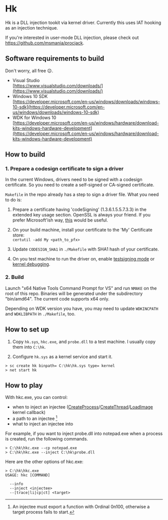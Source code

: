 # Hk

Hk is a DLL injection tookit via kernel driver.  Currently this uses IAT hooking as an injection technique.

If you're interested in user-mode DLL injection, please check out https://github.com/msmania/procjack.

## Software requirements to build

Don't worry, all free :wink:.

- Visual Studio<br />[https://www.visualstudio.com/downloads/](https://www.visualstudio.com/downloads/)
- Windows 10 SDK<br />[https://developer.microsoft.com/en-us/windows/downloads/windows-10-sdk](https://developer.microsoft.com/en-us/windows/downloads/windows-10-sdk)
- WDK for Windows 10<br />[https://developer.microsoft.com/en-us/windows/hardware/download-kits-windows-hardware-development](https://developer.microsoft.com/en-us/windows/hardware/download-kits-windows-hardware-development)

## How to build

### 1. Prepare a codesign certificate to sign a driver

In the current Windows, drivers need to be signed with a codesign certificate.  So you need to create a self-signed or CA-signed certificate.

`Makefile` in the repo already has a step to sign a driver file.  What you need to do is:

1. Prepare a certificate having 'codeSigning' (1.3.6.1.5.5.7.3.3) in the extended key usage section.  OpenSSL is always your friend.  If you prefer Microsoft'ish way, [this](https://msdn.microsoft.com/en-us/library/windows/desktop/jj835832.aspx) would be useful.

2. On your build machine, install your certificate to the 'My' Certificate store:<br />`certutil -add My <path_to_pfx>`

3. Update `CODESIGN_SHA1` in `./Makefile` with SHA1 hash of your certificate.

4. On you test machine to run the driver on, enable [testsigning mode](https://docs.microsoft.com/en-us/windows-hardware/drivers/install/the-testsigning-boot-configuration-option) or [kernel debugging](https://docs.microsoft.com/en-us/windows-hardware/drivers/debugger/setting-up-kernel-mode-debugging-in-windbg--cdb--or-ntsd).

### 2. Build

Launch "x64 Native Tools Command Prompt for VS" and run `NMAKE` on the root of this repo.  Binaries will be generated under the subdirectory "bin/amd64".  The current code supports x64 only.

Depending on WDK version you have, you may need to update `WDKINCPATH` and `WDKLIBPATH` in `./Makefile`, too.

## How to set up

1. Copy `hk.sys`, `hkc.exe`, and `probe.dll` to a test machine.  I usually copy them into `C:\hk`.

2. Configure `hk.sys` as a kernel service and start it.

```
> sc create hk binpath= C:\hk\hk.sys type= kernel
> net start hk
```

## How to play

With hkc.exe, you can control:

  - when to inject an injectee ([CreateProcess](https://docs.microsoft.com/en-us/windows-hardware/drivers/ddi/ntddk/nf-ntddk-pssetcreateprocessnotifyroutine)/[CreateThread](https://docs.microsoft.com/en-us/windows-hardware/drivers/ddi/ntddk/nf-ntddk-pssetcreatethreadnotifyroutine)/[LoadImage](https://docs.microsoft.com/en-us/windows-hardware/drivers/ddi/ntddk/nf-ntddk-pssetloadimagenotifyroutine) kernel callback)
  - a path to an injectee [^1]
  - what to inject an injectee into

For example, if you want to inject probe.dll into notepad.exe when a process is created, run the following commands.

```
> C:\hk\hkc.exe --cp notepad.exe
> C:\hk\hkc.exe --inject C:\hk\probe.dll
```

Here are the other options of hkc.exe:

```
> C:\hk\hkc.exe
USAGE: hkc [COMMAND]

  --info
  --inject <injectee>
  --[trace|li|cp|ct] <target>
```

[^1]: An injectee must export a function with Ordinal 0n100, otherwise a target process fails to start.
